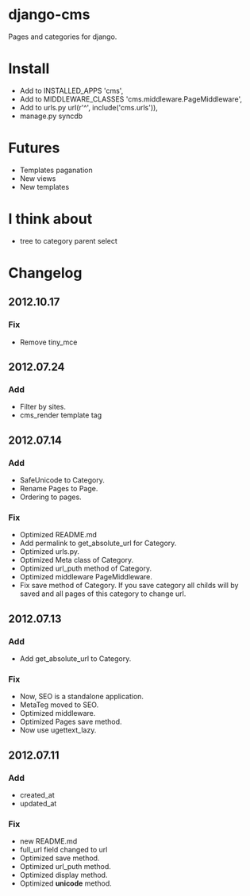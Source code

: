 # django-cms
Pages and categories for django.

# Install
* Add to INSTALLED_APPS 'cms', 
* Add to MIDDLEWARE_CLASSES 'cms.middleware.PageMiddleware',
* Add to urls.py url(r'^', include('cms.urls')),
* manage.py syncdb

# Futures
* Templates paganation
* New views
* New templates

# I think about
* tree to category parent select

# Changelog
## 2012.10.17
### Fix
* Remove tiny_mce


## 2012.07.24
### Add
* Filter by sites.
* cms_render template tag

## 2012.07.14
### Add
* SafeUnicode to Category.
* Rename Pages to Page.
* Ordering to pages.

### Fix
* Optimized README.md
* Add permalink to get_absolute_url for Category.
* Optimized urls.py.
* Optimized Meta class of Category.
* Optimized url_puth method of Category.
* Optimized middleware PageMiddleware.
* Fix save method of Category. If you save category all childs will by saved and all pages of this category to change url.


## 2012.07.13
### Add
* Add get_absolute_url to Category.

### Fix
* Now, SEO is a standalone application.
* MetaTeg moved to SEO.
* Optimized middleware.
* Optimized Pages save method.
* Now use ugettext_lazy.

## 2012.07.11
### Add
* created_at
* updated_at

### Fix
* new README.md
* full_url field changed to url
* Optimized save method.
* Optimized url_puth method.
* Optimized display method.
* Optimized __unicode__ method.
